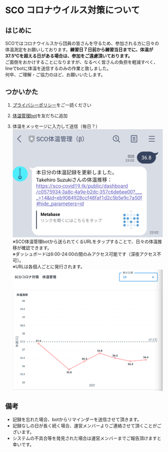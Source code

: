 # SCO コロナウイルス対策について
## はじめに
SCOではコロナウイルスから団員の皆さんを守るため、参加される方に日々の体温測定をお願いしております。**練習日７日前から練習当日までに、体温が37.5℃を超える日がある場合は、参加をご遠慮頂いております。**  
ご面倒をおかけすることになりますが、なるべく皆さんの負担を軽減すべく、lineでbotに体温を送信するのみの作業と致しました。  
何卒、ご理解・ご協力のほど、お願いいたします。

## つかいかた
1. [プライバシーポリシー](https://sallychamberorchestra.github.io/COVID19-body-temp-docs/privacy_policy)をご一読ください
2. [体温管理bot](https://lin.ee/UXFCFQ4)を友だちに追加  

3. 体温をメッセージに入力して送信（毎日？）
![](./imgs/register.jpg)
※SCO体温管理botから送られてくるURLをタップすることで、日々の体温推移が確認できます。  
※ダッシュボードは6:00-24:00の間のみアクセス可能です（深夜アクセス不可）。  
※URLは各個人ごとに発行されます。
![](./imgs/dash_personal.png)

## 備考

* 記録を忘れた場合、botからリマインダーを送信させて頂きます。
* 記録なしの日が長く続く場合、運営メンバーよりご連絡させて頂くことがございます。
* システムの不具合等を発見された場合は運営メンバーまでご報告頂けますと幸いです。
